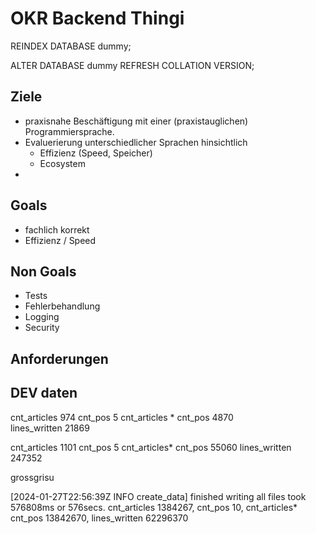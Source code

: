 # OKR Backend Thingi

REINDEX DATABASE dummy;

ALTER DATABASE dummy REFRESH COLLATION VERSION;



## Ziele

- praxisnahe Beschäftigung mit einer (praxistauglichen) Programmiersprache.
- Evaluerierung unterschiedlicher Sprachen hinsichtlich
  - Effizienz (Speed, Speicher)
  - Ecosystem
- 

## Goals

- fachlich korrekt
- Effizienz / Speed

## Non Goals

- Tests
- Fehlerbehandlung
- Logging
- Security


## Anforderungen





## DEV daten
cnt_articles 974
cnt_pos 5
cnt_articles * cnt_pos 4870  
lines_written 21869


cnt_articles 1101 
cnt_pos 5
cnt_articles*  cnt_pos 55060
lines_written 247352






grossgrisu

[2024-01-27T22:56:39Z INFO  create_data] finished writing all files      took  576808ms   or 576secs.   cnt_articles 1384267,  cnt_pos 10,   cnt_articles* cnt_pos 13842670,  lines_written 62296370

